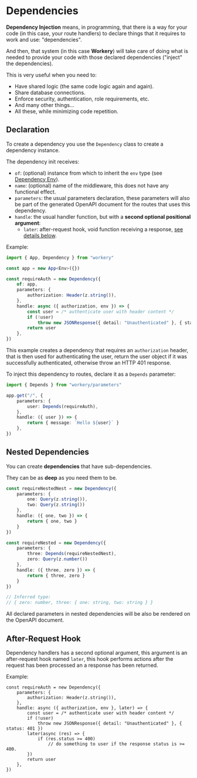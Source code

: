 # Dependencies

**Dependency Injection** means, in programming, that there is a way for your code (in this case, your route handlers) to declare things that it requires to work and use: "dependencies".

And then, that system (in this case **Workery**) will take care of doing what is needed to provide your code with those declared dependencies ("inject" the dependencies).

This is very useful when you need to:

- Have shared logic (the same code logic again and again).
- Share database connections.
- Enforce security, authentication, role requirements, etc.
- And many other things...
- All these, while minimizing code repetition.

## Declaration

To create a dependency you use the `Dependency` class to create a dependency instance.

The dependency init receives:

- `of`: (optional) instance from which to inherit the `env` type (see [Dependency Env](./fetch-args.md#dependency-env)).
- `name`: (optional) name of the middleware, this does not have any functional effect.
- `parameters`: the usual parameters declaration, these parameters will also be part of the generated OpenAPI document for the routes that uses this dependency.
- `handle`: the usual handler function, but with a **second optional positional argument**:
    - `later`: after-request hook, void function receiving a response, [see details below](#after-request-hook).

Example:

```ts {11-14}
import { App, Dependency } from "workery"

const app = new App<Env>({})

const requireAuth = new Dependency({
    of: app,
    parameters: {
        authorization: Header(z.string()),
    },
    handle: async ({ authorization, env }) => {
        const user = /* authenticate user with header content */
        if (!user)
            throw new JSONResponse({ detail: "Unauthenticated" }, { status: 401 })
        return user
    },
})
```

This example creates a dependency that requires an `authorization` header, that is then used for authenticating the user, return the user object if it was successfully authenticated, otherwise throw an HTTP 401 response.

To inject this dependency to routes, declare it as a `Depends` parameter:

```ts {5,7-8}
import { Depends } from "workery/parameters"

app.get("/", {
    parameters: {
		user: Depends(requireAuth),
	},
    handle: ({ user }) => {
        return { message: `Hello ${user}` }
    },
})
```

## Nested Dependencies

You can create **dependencies** that have sub-dependencies.

They can be as **deep** as you need them to be.

```ts
const requireNestedNest = new Dependency({
    parameters: {
        one: Query(z.string()),
        two: Query(z.string())
    },
    handle: ({ one, two }) => {
        return { one, two }
    }
})

const requireNested = new Dependency({
    parameters: {
        three: Depends(requireNestedNest),
        zero: Query(z.number())
    },
    handle: ({ three, zero }) => {
        return { three, zero }
    }
})

// Inferred type:
// { zero: number, three: { one: string, two: string } }
```

All declared parameters in nested dependencies will be also be rendered on the OpenAPI document.

## After-Request Hook

Dependency handlers has a second optional argument, this argument is an after-request hook named `later`, this hook performs actions after the request has been processed an a response has been returned.

Example:

```ts{9-12}
const requireAuth = new Dependency({
    parameters: {
        authorization: Header(z.string()),
    },
    handle: async ({ authorization, env }, later) => {
        const user = /* authenticate user with header content */
        if (!user)
            throw new JSONResponse({ detail: "Unauthenticated" }, { status: 401 })
        later(async (res) => {
            if (res.status >= 400)
                // do something to user if the response status is >= 400.
        })
        return user
    },
})
```
